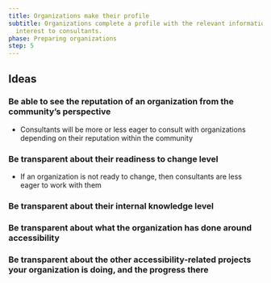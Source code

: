 ```yaml
---
title: Organizations make their profile
subtitle: Organizations complete a profile with the relevant information of
  interest to consultants.
phase: Preparing organizations
step: 5
---
```

## Ideas

### Be able to see the reputation of an organization from the community’s perspective


* Consultants will be more or less eager to consult with organizations depending on their reputation within the community

### Be transparent about their readiness to change level

* If an organization is not ready to change, then consultants are less eager to work with them

### Be transparent about their internal knowledge level



### Be transparent about what the organization has done around accessibility



### Be transparent about the other accessibility-related projects your organization is doing, and the progress there
